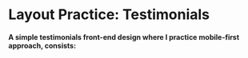 # Layout Practice: Testimonials

#### A simple testimonials front-end design where I practice mobile-first approach, consists:

